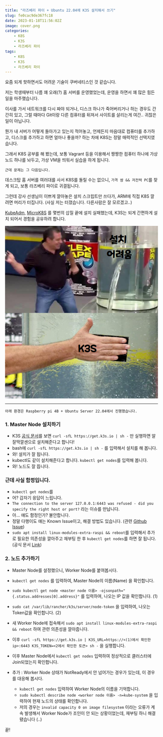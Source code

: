 ```yaml
---
title: "라즈베리 파이 + Ubuntu 22.04에 K3S 설치해서 쓰기"
slug: fe0cac9de367fc18
date: 2023-01-18T11:56:02Z
image: cover.png
categories:
    - K8S
    - K3S
    - 라즈베리 파이
tags:
    - K8S
    - K3S
    - 라즈베리 파이
---
```


요즘 되게 핫하면서도 어려운 기술이 쿠버네티스인 것 같습니다.

저는 학생때부터 나름 꽤 오래(?) 홈 서버를 운영했었는데, 운영을 하면서 꽤 많은 힘든 일을 마주했습니다.

이사를 가서 네트워크를 다시 짜야 되거나, 디스크 하나가 죽어버리거나 하는 경우도 간간히 있고, 그럴 때마다 Git이랑 다른 컴퓨터를 뒤져서 사이트를 살리는게 여간.. 귀찮은 일이 아닙니다.

뭔가 내 서버가 어떻게 돌아가고 있는지 적어놓고, 언제든지 마음대로 컴퓨터를 추가하고, 디스크를 추가하고 하면 얼마나 좋을까? 하는 차에 K8S는 정말 매력적인 선택지였습니다.

그래서 K8S 공부를 해 봤는데, 보통 Vagrant 등을 이용해서 짱짱한 컴퓨터 하나에 가상 노드 하나를 놔두고, 가상 VM을 띄워서 실습을 하게 됩니다.

`근데 문제는 그 다음입니다.`

데스크탑 홈 서버를 여러대를 사서 K8S를 돌릴 수는 없으니, `가격 쌈 && 저전력 PC`를 찾게 되고, 보통 라즈베리 파이로 귀결됩니다.

그런데 강사 선생님이 이쁘게 깔아놓은 설치 스크립트만 쓰다가, ARM에 직접 K8S 깔려면 머리가 터집니다. (사실 저는 터졌습니다. 다른사람은 잘 모르겠고..)

[KubeAdm](https://github.com/kubernetes/kubeadm), [MicroK8S](https://github.com/canonical/microk8s) 를 몇번의 삽질 끝에 설치 실패했는데, K3S는 되게 간편하게 설치 되어서 경험을 공유하려 합니다.

![](image1.png)

---

`아래 환경은 Raspberry pi 4B + Ubuntu Server 22.04에서 진행했습니다.`

### 1. Master Node 설치하기

* K3S [공식 문서](https://docs.k3s.io/quick-start)를 보면 `curl -sfL https://get.k3s.io | sh -` 만 실행하면 알잘딱깔센으로 설치해준다고 합니다!
* bash에 `curl -sfL https://get.k3s.io | sh -` 를 입력해서 설치를 해 봅니다.
* 와! 설치가 잘 됩니다.
* kubectl도 같이 설치해준다고 합니다. `kubectl get nodes`를 입력해 봅니다.
* 와! 노드도 잘 뜹니다.

### 근데 사실 함정입니다.

* `kubectl get nodes`를
* 어? 갑자기 응답이 느립니다.
* `The connection to the server 127.0.0.1:6443 was refused - did you specify the right host or port?` 라는 이슈를 만납니다.
* 아... 얘도 함정인가? 불안합니다.
* 정말 다행이도 얘는 Known Issue이고, 해결 방법도 있습니다. (관련 [Github Issue](https://github.com/k3s-io/k3s/issues/4234))
* `sudo apt install linux-modules-extra-raspi && reboot`를 입력해서 추가로 필요한 의존성을 깔아주고 재부팅 한 후 `kubectl get nodes`를 하면 잘 됩니다. (공식 문서 [Link](https://docs.k3s.io/advanced#raspberry-pi))

### 2. 노드 추가하기

* Master Node를 설정했으니, Worker Node를 붙여봅시다.
* `kubectl get nodes` 를 입력하여, Master Node의 이름(Name) 을 확인합니다.
* `sudo kubectl get node <master node 이름> -ojsonpath="{.status.addresses[0].address}"` 를 입력하여, 나오는 IP 값을 확인합니다. (1)
* `sudo cat /var/lib/rancher/k3s/server/node-token` 을 입력하여, 나오는 Token값을 확인합니다. (2)

* 새 Worker Node에 접속해서 `sudo apt install linux-modules-extra-raspi && reboot` 하여 관련 의존성을 깔아줍니다.
* 이후 `curl -sfL https://get.k3s.io | K3S_URL=https://<(1)에서 확인한 ip>:6443 K3S_TOKEN=<2에서 확인한 토큰> sh -` 을 실행합니다.
* 이후 Master Node에서 `kubectl get nodes` 입력하여 정상적으로 클러스터에 Join되었는지 확인합니다.

* 추가 : Worker Node 상태가 NotReady에서 안 넘어가는 경우가 있는데, 이 경우를 대응해 봅시다.
    *  `kubectl get nodes` 입력하여 Worker Node의 이름을 기억합니다.
    *  `sudo kubectl describe node <worker node 이름> -n=kube-system` 을 입력하여 현재 노드의 상태를 확인합니다.
    *  저의 경우는 `invalid capacity 0 on image filesystem` 이라는 오류가 계속 발생해서 Worker Node가 조인이 안 되는 상황이었는데, 재부팅 하니 해결됐습니다 (..)

끝!